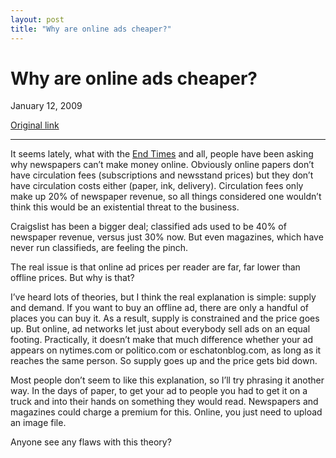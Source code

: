 ```yaml
---
layout: post
title: "Why are online ads cheaper?"
---
```

Why are online ads cheaper?
===========================

January 12, 2009

[Original link](http://www.aaronsw.com/weblog/onlineadprices)

* * * * *

It seems lately, what with the [End
Times](http://www.theatlantic.com/doc/print/200901/new-york-times) and
all, people have been asking why newspapers can’t make money online.
Obviously online papers don’t have circulation fees (subscriptions and
newsstand prices) but they don’t have circulation costs either (paper,
ink, delivery). Circulation fees only make up 20% of newspaper revenue,
so all things considered one wouldn’t think this would be an existential
threat to the business.

Craigslist has been a bigger deal; classified ads used to be 40% of
newspaper revenue, versus just 30% now. But even magazines, which have
never run classifieds, are feeling the pinch.

The real issue is that online ad prices per reader are far, far lower
than offline prices. But why is that?

I’ve heard lots of theories, but I think the real explanation is simple:
supply and demand. If you want to buy an offline ad, there are only a
handful of places you can buy it. As a result, supply is constrained and
the price goes up. But online, ad networks let just about everybody sell
ads on an equal footing. Practically, it doesn’t make that much
difference whether your ad appears on nytimes.com or politico.com or
eschatonblog.com, as long as it reaches the same person. So supply goes
up and the price gets bid down.

Most people don’t seem to like this explanation, so I’ll try phrasing it
another way. In the days of paper, to get your ad to people you had to
get it on a truck and into their hands on something they would read.
Newspapers and magazines could charge a premium for this. Online, you
just need to upload an image file.

Anyone see any flaws with this theory?
